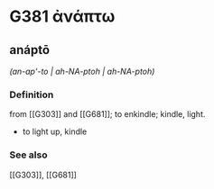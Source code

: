 # G381 ἀνάπτω

## anáptō

_(an-ap'-to | ah-NA-ptoh | ah-NA-ptoh)_

### Definition

from [[G303]] and [[G681]]; to enkindle; kindle, light.

- to light up, kindle

### See also

[[G303]], [[G681]]

